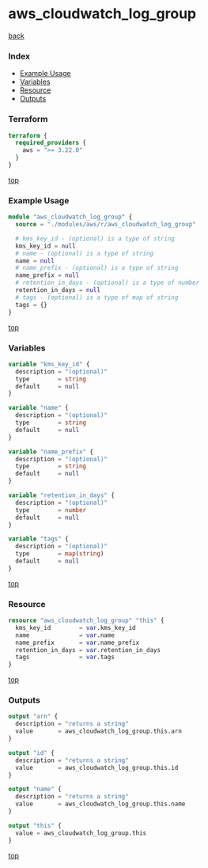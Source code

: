# aws_cloudwatch_log_group

[back](../aws.md)

### Index

- [Example Usage](#example-usage)
- [Variables](#variables)
- [Resource](#resource)
- [Outputs](#outputs)

### Terraform

```terraform
terraform {
  required_providers {
    aws = ">= 3.22.0"
  }
}
```

[top](#index)

### Example Usage

```terraform
module "aws_cloudwatch_log_group" {
  source = "./modules/aws/r/aws_cloudwatch_log_group"

  # kms_key_id - (optional) is a type of string
  kms_key_id = null
  # name - (optional) is a type of string
  name = null
  # name_prefix - (optional) is a type of string
  name_prefix = null
  # retention_in_days - (optional) is a type of number
  retention_in_days = null
  # tags - (optional) is a type of map of string
  tags = {}
}
```

[top](#index)

### Variables

```terraform
variable "kms_key_id" {
  description = "(optional)"
  type        = string
  default     = null
}

variable "name" {
  description = "(optional)"
  type        = string
  default     = null
}

variable "name_prefix" {
  description = "(optional)"
  type        = string
  default     = null
}

variable "retention_in_days" {
  description = "(optional)"
  type        = number
  default     = null
}

variable "tags" {
  description = "(optional)"
  type        = map(string)
  default     = null
}
```

[top](#index)

### Resource

```terraform
resource "aws_cloudwatch_log_group" "this" {
  kms_key_id        = var.kms_key_id
  name              = var.name
  name_prefix       = var.name_prefix
  retention_in_days = var.retention_in_days
  tags              = var.tags
}
```

[top](#index)

### Outputs

```terraform
output "arn" {
  description = "returns a string"
  value       = aws_cloudwatch_log_group.this.arn
}

output "id" {
  description = "returns a string"
  value       = aws_cloudwatch_log_group.this.id
}

output "name" {
  description = "returns a string"
  value       = aws_cloudwatch_log_group.this.name
}

output "this" {
  value = aws_cloudwatch_log_group.this
}
```

[top](#index)